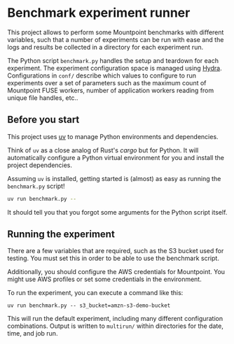 # Benchmark experiment runner

This project allows to perform some Mountpoint benchmarks with different variables,
such that a number of experiments can be run with ease and the logs
and results be collected in a directory for each experiment run.

The Python script `benchmark.py` handles the setup and teardown for each experiment.
The experiment configuration space is managed using [Hydra](https://hydra.cc/).
Configurations in `conf/` describe which values to configure to run experiments over a set of parameters
such as the maximum count of Mountpoint FUSE workers,
number of application workers reading from unique file handles, etc..

## Before you start

This project uses [uv](https://github.com/astral-sh/uv) to manage Python environments and dependencies.

Think of `uv` as a close analog of Rust's _cargo_ but for Python.
It will automatically configure a Python virtual environment for you and install the project dependencies.

Assuming `uv` is installed, getting started is (almost) as easy as running the `benchmark.py` script!

```sh
uv run benchmark.py --
```

It should tell you that you forgot some arguments for the Python script itself.

## Running the experiment

There are a few variables that are required, such as the S3 bucket used for testing.
You must set this in order to be able to use the benchmark script.

Additionally, you should configure the AWS credentials for Mountpoint.
You might use AWS profiles or set some credentials in the environment.

To run the experiment, you can execute a command like this:

```
uv run benchmark.py -- s3_bucket=amzn-s3-demo-bucket
```

This will run the default experiment, including many different configuration combinations.
Output is written to `multirun/` within directories for the date, time, and job run.
